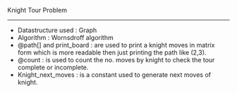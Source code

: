 Knight Tour Problem
____________________

- Datastructure used : Graph
- Algorithm : Wornsdroff algorithm
- @path[] and print_board :  are used to print a knight moves in matrix form which is more readable then just printing the path like (2,3).
- @count : is used to count the no. moves by knight to check the tour complete or incomplete.
- Knight_next_moves : is a constant used to generate next moves of knight.

